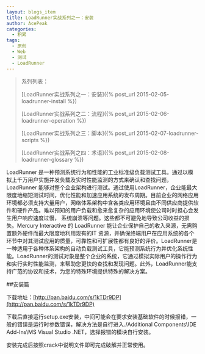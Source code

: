 ```yaml
---
layout: blogs_item
title: LoadRunner实战系列之一：安装
author: AcePeak
categories:
  - 积累
tags:
  - 原创
  - Web
  - 测试
  - LoadRunner
---
```


> 系列列表：
>
> [LoadRunner实战系列之一：安装]({% post_url 2015-02-05-loadrunner-install %})
>
> [LoadRunner实战系列之二：流程]({% post_url 2015-02-06-loadrunner-operation %})
>
> [LoadRunner实战系列之三：脚本]({% post_url 2015-02-07-loadrunner-scripts %})
>
> [LoadRunner实战系列之四：术语]({% post_url 2015-02-08-loadrunner-glossary %})

LoadRunner 是一种预测系统行为和性能的工业标准级负载测试工具。通过以模拟上千万用户实施并发负载及实时性能监测的方式来确认和查找问题，LoadRunner 能够对整个企业架构进行测试。通过使用LoadRunner，企业能最大限度地缩短测试时间，优化性能和加速应用系统的发布周期。目前企业的网络应用环境都必须支持大量用户，网络体系架构中含各类应用环境且由不同供应商提供软件和硬件产品。难以预知的用户负载和愈来愈复杂的应用环境使公司时时担心会发生用户响应速度过慢， 系统崩溃等问题。这些都不可避免地导致公司收益的损失。Mercury Interactive 的 LoadRunner 能让企业保护自己的收入来源，无需购置额外硬件而最大限度地利用现有的IT 资源，并确保终端用户在应用系统的各个环节中对其测试应用的质量，可靠性和可扩展性都有良好的评价。LoadRunner是一种适用于各种体系架构的自动负载测试工具，它能预测系统行为并优化系统性能。LoadRunner的测试对象是整个企业的系统，它通过模拟实际用户的操作行为和实行实时性能监测，来帮助您更快的查找和发现问题。此外，LoadRunner能支持广范的协议和技术，为您的特殊环境提供特殊的解决方案。


##安装篇

下载地址：[http://pan.baidu.com/s/1kTDr9DP](http://pan.baidu.com/s/1kTDr9DP)


下载后直接运行setup.exe安装，中间可能会在要求安装基础软件的时候报错，一般的错误是运行时参数错误，解决方法是自行进入./Additional Components\IDE Add-Ins\MS Visual Studio .NET，选择报错的模块自行安装。

安装完成后按照crack中说明文件即可完成破解并正常使用。
